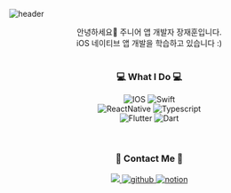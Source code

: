 ![header](https://capsule-render.vercel.app/api?type=waving&color=0061EA&height=250&section=header&text=Jaehoon&fontColor=EFF7FF&fontSize=90&)
  

<div align="center">
  안녕하세요👋 주니어 앱 개발자 장재훈입니다.
<br>
iOS 네이티브 앱 개발을 학습하고 있습니다 :)
 <br>
<br>

</div>

<h3 align="center"> 💻 What I Do 💻 </h3>
<p align="center">   

<img alt="IOS" src="https://img.shields.io/badge/-IOS-000?style=flat-square&logo=apple&logoColor=ffffff" />
<img alt="Swift" src="https://img.shields.io/badge/-Swift-FA7343?style=flat-square&logo=Swift&logoColor=white" />

  
<br>
<img alt="ReactNative" src="https://img.shields.io/badge/-React Native-000?style=flat-square&logo=react&logoColor=45b8d8" />
<img alt="Typescript" src="https://img.shields.io/badge/-Typescript-3178C6?style=flat-square&logo=Typescript&logoColor=white" />

  

<br>
<img alt="Flutter" src="https://img.shields.io/badge/-Flutter-00A5FF?style=flat-square&logo=flutter&logoColor=white" />
<img alt="Dart" src="https://img.shields.io/badge/-Dart-114b89?style=flat-square&logo=dart&logoColor=white" />
  
</p>

<br>

<h3 align="center"> 📩 Contact Me 📩 </h3>
<p align="center">
  <a href="mailto:trumanfromkorea@gmail.com">
    <img src="https://img.shields.io/badge/Gmail-d14836?style=flat-square&logo=Gmail&logoColor=white&link=trumanfromkorea@gmail.com"/>
  </a>

  <a href="https://trumanfromkorea.github.io/">
  <img alt="github" src="https://img.shields.io/badge/-Blog-181717?style=flat-square&logo=Github&logoColor=white" />
  </a>

  <a href="https://trumanfromkorea.notion.site/53d70adf9109406aa9e533b88db1ac1e">
  <img alt="notion" src="https://img.shields.io/badge/-Portfolio-181717?style=flat-square&logo=Notion&logoColor=white" />
  </a>
</p>
